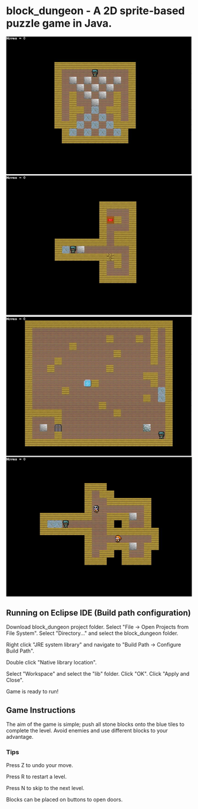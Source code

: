 # block_dungeon - A 2D sprite-based puzzle game in Java.

![alt text](https://github.com/mwall-dev/block_dungeon/blob/master/block_dungeon/lev0.JPG?raw=true)
![alt text](https://github.com/mwall-dev/block_dungeon/blob/master/block_dungeon/lev1.JPG?raw=true)
![alt text](https://github.com/mwall-dev/block_dungeon/blob/master/block_dungeon/lev2.JPG?raw=true)
![alt text](https://github.com/mwall-dev/block_dungeon/blob/master/block_dungeon/lev3.JPG?raw=true)


## Running on Eclipse IDE (Build path configuration)
Download block_dungeon project folder.
Select "File -> Open Projects from File System".
Select "Directory..." and select the block_dungeon folder.

Right click "JRE system library" and navigate to "Build Path -> Configure Build Path". 

Double click "Native library location".

Select "Workspace" and select the "lib" folder. Click "OK". Click "Apply and Close". 

Game is ready to run!


## Game Instructions
The aim of the game is simple; push all stone blocks onto the blue tiles to complete the level. Avoid enemies and use different blocks to your advantage.

### Tips
Press Z to undo your move.

Press R to restart a level.

Press N to skip to the next level.

Blocks can be placed on buttons to open doors.
